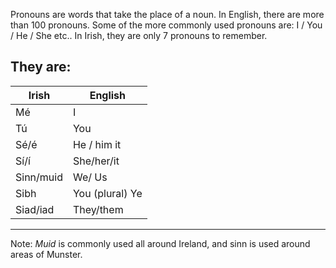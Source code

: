 Pronouns are words that take the place of a noun. In English, there are more than 100 pronouns. Some of the more commonly used pronouns are: I / You / He / She etc.. In Irish, they are only 7 pronouns to remember. 

They are: 
---
| Irish | English |
| --- | --- |
| Mé | I |
| Tú | You |
| Sé/é | He / him it |
| Sí/í | She/her/it |
| Sinn/muid | We/ Us |
| Sibh | You (plural) Ye |
| Siad/iad | They/them |
----
 Note:  *Muid* is commonly used all around Ireland, and sinn is used around areas of Munster.
